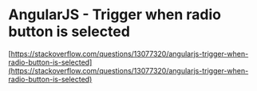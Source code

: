 # AngularJS - Trigger when radio button is selected

[https://stackoverflow.com/questions/13077320/angularjs-trigger-when-radio-button-is-selected](https://stackoverflow.com/questions/13077320/angularjs-trigger-when-radio-button-is-selected)

